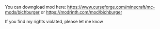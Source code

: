 You can downgload mod here: https://www.curseforge.com/minecraft/mc-mods/bichburger or https://modrinth.com/mod/bichburger

If you find my rights violated, please let me know
